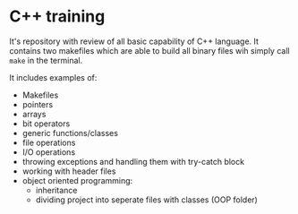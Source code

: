 # C++ training

It's repository with review of all basic capability of C++ language. It contains two makefiles which are able to build all binary files wih simply call `make` in the terminal.

It includes examples of:
- Makefiles
- pointers
- arrays
- bit operators
- generic functions/classes
- file operations
- I/O operations
- throwing exceptions and handling them with try-catch block
- working with header files
- object oriented programming:
  - inheritance
  - dividing project into seperate files with classes (OOP folder)
 